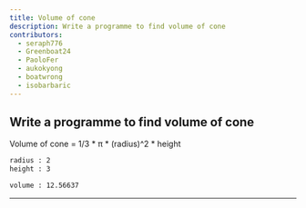 ```yaml
---
title: Volume of cone
description: Write a programme to find volume of cone
contributors:
  - seraph776
  - Greenboat24
  - PaoloFer
  - aukokyong
  - boatwrong
  - isobarbaric
---
```


## Write a programme to find volume of cone

Volume of cone = 1/3 \* π \* (radius)^2 \* height

```txt
radius : 2
height : 3

volume : 12.56637
```

---
